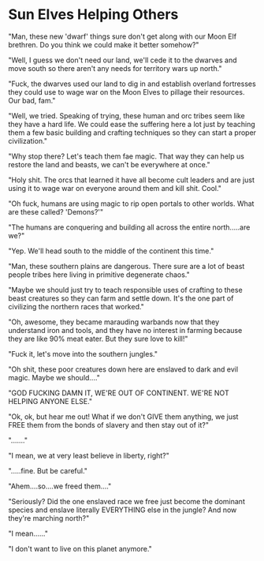 # Sun Elves Helping Others

"Man, these new 'dwarf' things sure don't get along with our Moon Elf brethren. Do you think we could make it better somehow?"

"Well, I guess we don't need our land, we'll cede it to the dwarves and move south so there aren't any needs for territory wars up north."

"Fuck, the dwarves used our land to dig in and establish overland fortresses they could use to wage war on the Moon Elves to pillage their resources. Our bad, fam."

"Well, we tried. Speaking of trying, these human and orc tribes seem like they have a hard life. We could ease the suffering here a lot just by teaching them a few basic building and crafting techniques so they can start a proper civilization." 

"Why stop there? Let's teach them fae magic. That way they can help us restore the land and beasts, we can't be everywhere at once."

"Holy shit. The orcs that learned it have all become cult leaders and are just using it to wage war on everyone around them and kill shit. Cool."

"Oh fuck, humans are using magic to rip open portals to other worlds. What are these called? 'Demons?'" 

"The humans are conquering and building all across the entire north.....are we?"

"Yep. We'll head south to the middle of the continent this time."

"Man, these southern plains are dangerous. There sure are a lot of beast people tribes here living in primitive degenerate chaos."

"Maybe we should just try to teach responsible uses of crafting to these beast creatures so they can farm and settle down. It's the one part of civilizing the northern races that worked."

"Oh, awesome, they became marauding warbands now that they understand iron and tools, and they have no interest in farming because they are like 90% meat eater. But they sure love to kill!"

"Fuck it, let's move into the southern jungles."

"Oh shit, these poor creatures down here are enslaved to dark and evil magic. Maybe we should...."

"GOD FUCKING DAMN IT, WE'RE OUT OF CONTINENT. WE'RE NOT HELPING ANYONE ELSE."

"Ok, ok, but hear me out! What if we don't GIVE them anything, we just FREE them from the bonds of slavery and then stay out of it?"

"......."

"I mean, we at very least believe in liberty, right?"

".....fine. But be careful."

"Ahem....so....we freed them...."

"Seriously? Did the one enslaved race we free just become the dominant species and enslave literally EVERYTHING else in the jungle? And now they're marching north?"

"I mean......"

"I don't want to live on this planet anymore."